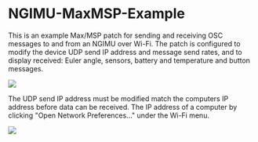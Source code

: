 NGIMU-MaxMSP-Example
====================

This is an example Max/MSP patch for sending and receiving OSC messages to and from an NGIMU over Wi-Fi.  The patch is configured to modify the device UDP send IP address and message send rates, and to display received: Euler angle, sensors, battery and temperature and button messages.

![](https://bytebucket.org/xiotechnologies/ngimu-maxmsp/raw/a96f696b7006b809b8b860314d0de8c4eae0af74/Screenshot.png)

The UDP send IP address must be modified match the computers IP address before data can be received.  The IP address of a computer by clicking "Open Network Preferences..." under the Wi-Fi menu.

![](https://bytebucket.org/xiotechnologies/ngimu-maxmsp/raw/e65a40938cd07c7e3ac3cd76fa0e1bf9734c1cdf/Network%20Preferences.png)
